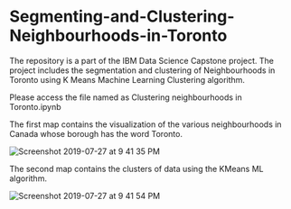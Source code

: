 # Segmenting-and-Clustering-Neighbourhoods-in-Toronto
The repository is a part of the IBM Data Science Capstone project. The project includes the segmentation and clustering of Neighbourhoods in Toronto using K Means Machine Learning Clustering algorithm. 

Please access the file named as Clustering neighbourhoods in Toronto.ipynb

The first map contains the visualization of the various neighbourhoods in Canada whose borough has the word Toronto.

![Screenshot 2019-07-27 at 9 41 35 PM](https://user-images.githubusercontent.com/35381035/61996888-6a463300-b0b7-11e9-9484-f12729eb3ed1.png)

The second map contains the clusters of data using the KMeans ML algorithm.

![Screenshot 2019-07-27 at 9 41 54 PM](https://user-images.githubusercontent.com/35381035/61997224-2efa3300-b0bc-11e9-8ea1-c7b138c435d4.png)
